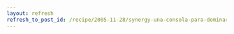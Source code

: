 ```yaml
---
layout: refresh
refresh_to_post_id: /recipe/2005-11-28/synergy-una-consola-para-dominarlas-todas.html
---
```

